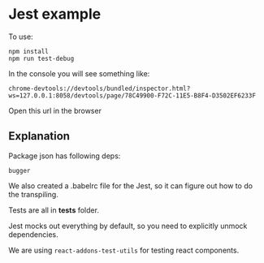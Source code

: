 # Jest example

To use:
```
npm install
npm run test-debug
```
In the console you will see something like:
```
chrome-devtools://devtools/bundled/inspector.html?ws=127.0.0.1:8058/devtools/page/78C49900-F72C-11E5-B8F4-D3502EF6233F
```
Open this url in the browser

## Explanation

Package json has following deps:
```
bugger
```
We also created a .babelrc file for the Jest, so it can figure out how to do the transpiling.

Tests are all in __tests__ folder.

Jest mocks out everything by default, so you need to explicitly unmock dependencies.

We are using `react-addons-test-utils` for testing react components.

